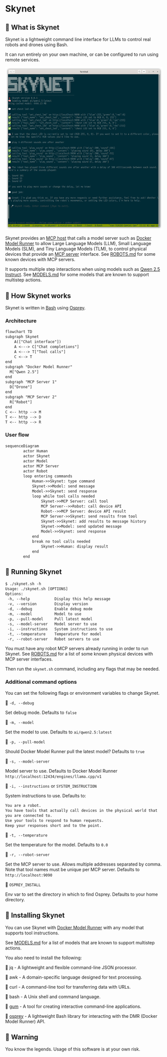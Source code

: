 # Skynet

## 🔺 What is Skynet

Skynet is a lightweight command line interface for LLMs to control real robots and drones using Bash.

It can run entirely on your own machine, or can be configured to run using remote services.

![Skynet interactive](./images/skynet-example.png)

Skynet provides an [MCP host](https://modelcontextprotocol.io/docs/learn/architecture) that calls a model server such as [Docker Model Runner](https://www.docker.com/products/model-runner/) to allow Large Language Models (LLM), Small Language Models (SLM), and Tiny Language Models (TLM), to control physical devices that provide an [MCP server](https://modelcontextprotocol.io/docs/learn/server-concepts) interface. See [ROBOTS.md](ROBOTS.md) for some known devices with MCP servers.

It supports multiple step interactions when using models such as [Qwen 2.5 Instruct](https://hub.docker.com/r/ai/qwen2.5). See [MODELS.md](MODELS.md) for some models that are known to support multistep actions.

## 🔺 How Skynet works

Skynet is written in [Bash](https://en.wikipedia.org/wiki/Bash_(Unix_shell)) using [Osprey](https://github.com/k33g/osprey).

### Architecture

```mermaid
flowchart TD
subgraph Skynet
    A(["Chat interface"])
    A <---> C["Chat completions"]
    A <---> T["Tool calls"]
    C <--> T
end
subgraph "Docker Model Runner"
  M["Qwen 2.5"]
end
subgraph "MCP Server 1"
  D["Drone"]
end
subgraph "MCP Server 2"
  R["Robot"]
end
C <-- http --> M
T <-- http --> D
T <-- http --> R
```

### User flow

```mermaid
sequenceDiagram
        actor Human
        actor Skynet
        actor Model
        actor MCP Server
        actor Robot
        loop entering commands
            Human->>Skynet: type command
            Skynet->>Model: send message
            Model->>Skynet: send response
            loop while tool calls needed
                Skynet->>MCP Server: call tool
                MCP Server-->>Robot: call device API
                Robot-->>MCP Server: device API result
                MCP Server->>Skynet: send results from tool
                Skynet->>Skynet: add results to message history
                Skynet->>Model: send updated message
                Model->>Skynet: send response
            end
            break no tool calls needed
                Skynet->>Human: display result
            end
        end
```

## 🔺 Running Skynet

```shell
$ ./skynet.sh -h
Usage: ./skynet.sh [OPTIONS]
Options:
 -h, --help           Display this help message
 -v, --version        Display version
 -d, --debug          Enable debug mode
 -m, --model          Model to use
 -p, --pull-model     Pull latest model
 -s, --model-server   Model server to use
 -i, --instructions   System instructions to use
 -t, --temperature    Temperature for model
 -r, --robot-server   Robot servers to use
```

You must have any robot MCP servers already running in order to run Skynet. See [ROBOTS.md](ROBOTS.md) for a list of some known physical devices with MCP server interfaces.

Then run the `skynet.sh` command, including any flags that may be needed.

### Additional command options

You can set the following flags or environment variables to change Skynet.

🔺 `-d, --debug`

Set debug mode. Defaults to `false`

🔺 `-m, --model`

Set the model to use. Defaults to `ai/qwen2.5:latest`

🔺 `-p, --pull-model`

Should Docker Model Runner pull the latest model? Defaults to `true`

🔺 `-s, --model-server`

Model server to use. Defaults to Docker Model Runner `http://localhost:12434/engines/llama.cpp/v1`

🔺 `-i, --instructions` or `SYSTEM_INSTRUCTION`

System instructions to use. Defaults to:

```
You are a robot.
You have tools that actually call devices in the physical world that you are connected to.
Use your tools to respond to human requests.
Keep your responses short and to the point.
```

🔺 `-t, --temperature`

Set the temperature for the model. Defaults to `0.0`

🔺 `-r, --robot-server`

Set the MCP server to use. Allows multiple addresses separated by comma. Note that tool names must be unique per MCP server. Defaults to `http://localhost:9090`

🔺 `OSPREY_INSTALL`

Env var to set the directory in which to find Osprey. Defaults to your home directory.

## 🔺 Installing Skynet

You can use Skynet with [Docker Model Runner](https://www.docker.com/products/model-runner/) with any model that supports tool instructions.

See [MODELS.md](MODELS.md) for a list of models that are known to support multistep actions.

You also need to install the following:

🔺 jq - A lightweight and flexible command-line JSON processor.

🔺 awk - A domain-specific language designed for text processing.

🔺 curl - A command-line tool for transferring data with URLs.

🔺 bash - A Unix shell and command language.

🔺 [gum](https://github.com/charmbracelet/gum) - A tool for creating interactive command-line applications.

🔺 [osprey](https://github.com/k33g/osprey) - A lightweight Bash library for interacting with the DMR (Docker Model Runner) API.

## 🔺 Warning

You know the legends. Usage of this software is at your own risk.
